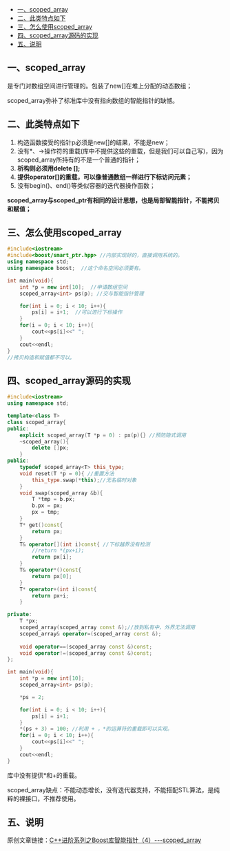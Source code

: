 - [一、scoped_array](#一scoped_array)
- [二、此类特点如下](#二此类特点如下)
- [三、怎么使用scoped_array](#三怎么使用scoped_array)
- [四、scoped_array源码的实现](#四scoped_array源码的实现)
- [五、说明](#五说明)

## 一、scoped_array

是专门对数组空间进行管理的。包装了new[]在堆上分配的动态数组；

scoped_array弥补了标准库中没有指向数组的智能指针的缺憾。

## 二、此类特点如下

1. 构造函数接受的指针p必须是new[]的结果，不能是new；
2. 没有*、->操作符的重载(库中不提供这些的重载，但是我们可以自己写)，因为scoped_array所持有的不是一个普通的指针；
3. **析构则必须用delete [];**
4. **提供operator[]的重载，可以像普通数组一样进行下标访问元素；**
5. 没有begin()、end()等类似容器的迭代器操作函数；

**scoped_array与scoped_ptr有相同的设计思想，也是局部智能指针，不能拷贝和赋值；**

## 三、怎么使用scoped_array

```cpp
#include<iostream>
#include<boost/smart_ptr.hpp> //内部实现好的，直接调用系统的。
using namespace std;
using namespace boost;  //这个命名空间必须要有。

int main(void){
    int *p = new int[10];  //申请数组空间
    scoped_array<int> ps(p); //交与智能指针管理

    for(int i = 0; i < 10; i++){
        ps[i] = i+1;  //可以进行下标操作
    }
    for(i = 0; i < 10; i++){
        cout<<ps[i]<<" ";
    }
    cout<<endl;
}
//拷贝构造和赋值都不可以。
```

## 四、scoped_array源码的实现

```cpp
#include<iostream>
using namespace std;

template<class T>
class scoped_array{
public:
    explicit scoped_array(T *p = 0) : px(p){} //预防隐式调用
    ~scoped_array(){
        delete []px;
    }
public:
    typedef scoped_array<T> this_type;
    void reset(T *p = 0){ //重置方法
        this_type.swap(*this);//无名临时对象
    }
    void swap(scoped_array &b){
        T *tmp = b.px;
        b.px = px;
        px = tmp;
    }
    T* get()const{
        return px;
    }
    T& operator[](int i)const{ //下标越界没有检测
        //return *(px+i);
        return px[i];
    }
    T& operator*()const{
        return px[0];
    }
    T* operator+(int i)const{
        return px+i;
    }

private:
    T *px;
    scoped_array(scoped_array const &);//放到私有中，外界无法调用
    scoped_array& operator=(scoped_array const &);
    
    void operator==(scoped_array const &)const;
    void operator!=(scoped_array const &)const;
};

int main(void){
    int *p = new int[10];
    scoped_array<int> ps(p);

    *ps = 2;

    for(int i = 0; i < 10; i++){
        ps[i] = i+1;
    }
    *(ps + 3) = 100; //利用 + ，*的运算符的重载即可以实现。
    for(i = 0; i < 10; i++){
        cout<<ps[i]<<" ";
    }
    cout<<endl;
}
```

库中没有提供*和+的重载。

scoped_array缺点：不能动态增长，没有迭代器支持，不能搭配STL算法，是纯粹的裸接口，不推荐使用。

## 五、说明

原创文章链接：[C++进阶系列之Boost库智能指针（4）---scoped_array](https://mp.weixin.qq.com/s?__biz=MzUxMzkyNDk0Ng==&mid=2247483959&idx=1&sn=ecd9a65f52641fcac8f14bdfbfac463d&chksm=f94c880ace3b011c06ffef20951b914d98baa783525e34e82401e158a80c9288b985ead9e752&scene=21#wechat_redirect)
